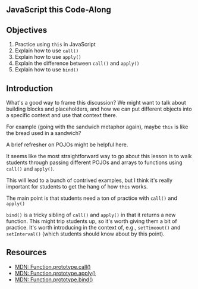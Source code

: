 JavaScript this Code-Along
---

## Objectives

1. Practice using `this` in JavaScript
2. Explain how to use `call()`
3. Explain how to use `apply()`
4. Explain the difference between `call()` and `apply()`
5. Explain how to use `bind()`

## Introduction

What's a good way to frame this discussion? We might want to talk about building blocks and placeholders, and how we can put different objects into a specific context and use that context there.

For example (going with the sandwich metaphor again), maybe `this` is like the bread used in a sandwich?

A brief refresher on POJOs might be helpful here.

It seems like the most straightforward way to go about this lesson is to walk students through passing different POJOs and arrays to functions using `call()` and `apply()`.

This will lead to a bunch of contrived examples, but I think it's really important for students to get the hang of how `this` works.

The main point is that students need a ton of practice with `call()` and `apply()`

`bind()` is a tricky sibling of `call()` and `apply()` in that it returns a new function. This might trip students up, so it's worth giving them a bit of practice. It's worth introducing in the context of, e.g., `setTimeout()` and `setInterval()` (which students should know about by this point).

## Resources

- [MDN: Function.prototype.call()](https://developer.mozilla.org/en-US/docs/Web/JavaScript/Reference/Global_Objects/Function/call)
- [MDN: Function.prototype.apply()](https://developer.mozilla.org/en-US/docs/Web/JavaScript/Reference/Global_Objects/Function/apply)
- [MDN: Function.prototype.bind()](https://developer.mozilla.org/en-US/docs/Web/JavaScript/Reference/Global_Objects/Function/bind)
